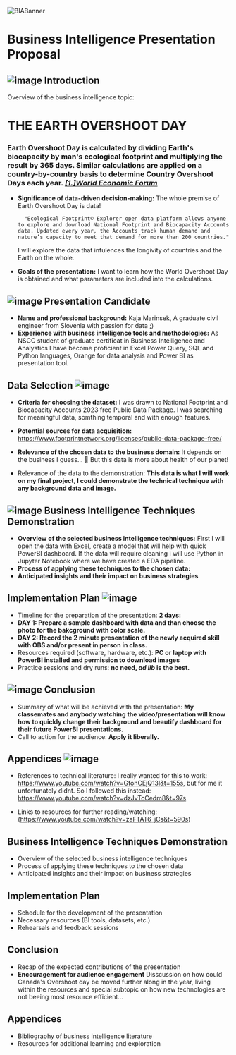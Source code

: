 ![BIABanner](https://github.com/KajaMarinsek/Presentation-DOCS/blob/main/images/EarthBanner.png)

# Business Intelligence Presentation Proposal

## ![image](https://github.com/KajaMarinsek/Presentation-DOCS/blob/main/images/ICONEarthCalendar.png)    Introduction 
Overview of the business intelligence topic:
 # THE EARTH OVERSHOOT DAY
 ### Earth Overshoot Day is calculated by dividing Earth's biocapacity by man's ecological footprint and multiplying the result by 365 days. Similar calculations are applied on a country-by-country basis to determine Country Overshoot Days each year. [_[1.]World Economic Forum_](https://www.weforum.org/agenda/2023/08/earth-overshoot-day-human-consumption-biocapacity-ecological-footprint/#:~:text=Earth%20Overshoot%20Day%20is%20calculated,Country%20Overshoot%20Days%20each%20year)

- __Significance of data-driven decision-making:__ The whole premise of Earth Overshoot Day is data!
  
        "Ecological Footprint© Explorer open data platform allows anyone to explore and download National Footprint and Biocapacity Accounts data. Updated every year, the Accounts track human demand and nature’s capacity to meet that demand for more than 200 countries."
  
  I will explore the data that infulences the longivity of countries and the Earth on the whole.
- __Goals of the presentation:__ I want to learn how the World Overshoot Day is obtained and what parameters are included into the calculations.


## ![image](https://github.com/KajaMarinsek/Presentation-DOCS/blob/main/images/ICONEarthCalendar.png) Presentation Candidate
- __Name and professional background:__ Kaja Marinsek, 
A graduate civil engineer from Slovenia with passion for data ;)
- __Experience with business intelligence tools and methodologies:__  As NSCC student of graduate certificat in Business Intelligence and Analystics I have become proficient in Excel Power Query, SQL and Python languages, Orange for data analysis and Power BI as presentation tool.


## Data Selection ![image](https://github.com/KajaMarinsek/Presentation-DOCS/blob/main/images/ICONEarthCalendar.png) 
- __Criteria for choosing the dataset:__ I was drawn to National Footprint and Biocapacity Accounts 2023 free Public Data Package. I was searching for meaningful data, somthing temporal and with enough features.
- __Potential sources for data acquisition:__ https://www.footprintnetwork.org/licenses/public-data-package-free/
- __Relevance of the chosen data to the business domain:__ It depends on the business I guess... 🤔 But this data is more about health of our planet!

- Relevance of the data to the demonstration: __This data is what I will work on my final project, I could demonstrate the technical technique with any background data and image.__

## ![image](https://github.com/KajaMarinsek/Presentation-DOCS/blob/main/images/ICONEarthCalendar.png)  Business Intelligence Techniques Demonstration
- __Overview of the selected business intelligence techniques:__ First I will open the data with Excel, create a model that will help with quick PowerBI dashboard. If the data will require cleaning i will use Python in Jupyter Notebook where we have created a EDA pipeline.
- __Process of applying these techniques to the chosen data:__
- __Anticipated insights and their impact on business strategies__



##   Implementation Plan  ![image](https://github.com/KajaMarinsek/Presentation-DOCS/blob/main/images/ICONEarthCalendar.png) 
- Timeline for the preparation of the presentation: __2 days:__
- __DAY 1: Prepare a sample dashboard with data and than choose the photo for the bakcground with color scale.__
- __DAY 2: Record the 2 minute presentation of the newly acquired skill with OBS and/or present in person in class.__
- Resources required (software, hardware, etc.): __PC or laptop with PowerBI installed and permission to download images__
- Practice sessions and dry runs: __no need, _ad lib_ is the best.__

##  ![image](https://github.com/KajaMarinsek/Presentation-DOCS/blob/main/images/ICONEarthCalendar.png)   Conclusion  
- Summary of what will be achieved with the presentation: __My classemates and anybody watching the video/presentation will know how to quickly change their background and beautify dashboard for their future PowerBI presentations.__
- Call to action for the audience: __Apply it liberally.__

##   Appendices  ![image](https://github.com/KajaMarinsek/Presentation-DOCS/blob/main/images/ICONEarthCalendar.png) 
- References to technical literature: I really wanted for this to work: https://www.youtube.com/watch?v=GfonCEjQ13I&t=155s, but for me it unfortunately didnt. So I followed this instead: https://www.youtube.com/watch?v=dzJvTcCedm8&t=97s

- Links to resources for further reading/watching: (https://www.youtube.com/watch?v=zaFTAT6_jCs&t=590s)






## Business Intelligence Techniques Demonstration
- Overview of the selected business intelligence techniques
- Process of applying these techniques to the chosen data
- Anticipated insights and their impact on business strategies

## Implementation Plan
- Schedule for the development of the presentation
- Necessary resources (BI tools, datasets, etc.)
- Rehearsals and feedback sessions

## Conclusion
- Recap of the expected contributions of the presentation
- __Encouragement for audience engagement__ Disscussion on how could Canada's Overshoot day be moved further along in the year, living within the resources and special subtopic on how new technologies are not beeing most resource efficient...

## Appendices
- Bibliography of business intelligence literature
- Resources for additional learning and exploration
